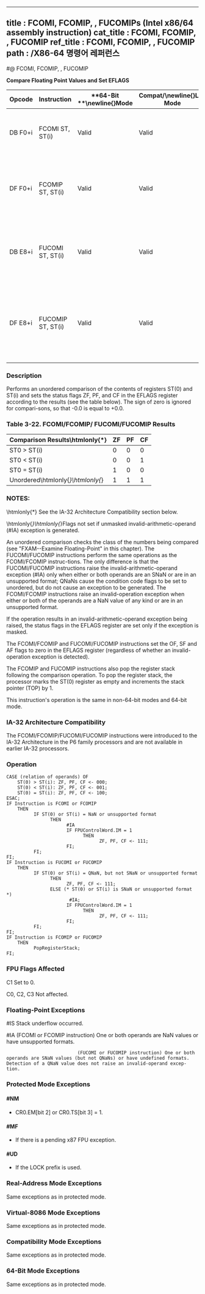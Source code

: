 ----------------------------
title : FCOMI, FCOMIP, , FUCOMIPs (Intel x86/64 assembly instruction)
cat_title : FCOMI, FCOMIP, , FUCOMIP
ref_title : FCOMI, FCOMIP, , FUCOMIP
path : /X86-64 명령어 레퍼런스
----------------------------
#@ FCOMI, FCOMIP, , FUCOMIP

**Compare Floating Point Values and Set EFLAGS**

|**Opcode**|**Instruction**|**64-Bit **\newline{}**Mode**|**Compat/**\newline{}**Leg Mode**|**Description**|
|----------|---------------|-----------------------------|---------------------------------|---------------|
|DB F0+i|FCOMI ST, ST(i)|Valid|Valid|Compare ST(0) with ST(i) and set status flags accordingly.|
|DF F0+i|FCOMIP ST, ST(i)|Valid|Valid|Compare ST(0) with ST(i), set status flags accordingly, and pop register stack.|
|DB E8+i|FUCOMI ST, ST(i)|Valid|Valid|Compare ST(0) with ST(i), check for ordered values, and set status flags accordingly.|
|DF E8+i|FUCOMIP ST, ST(i)|Valid|Valid|Compare ST(0) with ST(i), check for ordered values, set status flags accordingly, and pop register stack.|
### Description


Performs an unordered comparison of the contents of registers ST(0) and ST(i) and sets the status flags ZF, PF, and CF in the EFLAGS register according to the results (see the table below). The sign of zero is ignored for compari-sons, so that -0.0 is equal to +0.0. 

### Table 3-22.  FCOMI/FCOMIP/ FUCOMI/FUCOMIP Results


|**Comparison Results\htmlonly{*}**|**ZF**|**PF**|**CF**|
|----------------------------------|------|------|------|
|ST0 > ST(i)|0|0|0|
|ST0 < ST(i)|0|0|1|
|ST0 = ST(i)|1|0|0|
|Unordered\htmlonly{*}\htmlonly{*}|1|1|1|
###  NOTES:


\htmlonly{*} See the IA-32 Architecture Compatibility section below.

 \htmlonly{*}\htmlonly{*}Flags not set if unmasked invalid-arithmetic-operand (#IA) exception is generated.

An unordered comparison checks the class of the numbers being compared (see "FXAM--Examine Floating-Point" in this chapter). The FUCOMI/FUCOMIP instructions perform the same operations as the FCOMI/FCOMIP instruc-tions. The only difference is that the FUCOMI/FUCOMIP instructions raise the invalid-arithmetic-operand exception (#IA) only when either or both operands are an SNaN or are in an unsupported format; QNaNs cause the condition code flags to be set to unordered, but do not cause an exception to be generated. The FCOMI/FCOMIP instructions raise an invalid-operation exception when either or both of the operands are a NaN value of any kind or are in an unsupported format.

If the operation results in an invalid-arithmetic-operand exception being raised, the status flags in the EFLAGS register are set only if the exception is masked. 

The FCOMI/FCOMIP and FUCOMI/FUCOMIP instructions set the OF, SF and AF flags to zero in the EFLAGS register (regardless of whether an invalid-operation exception is detected).

The FCOMIP and FUCOMIP instructions also pop the register stack following the comparison operation. To pop the register stack, the processor marks the ST(0) register as empty and increments the stack pointer (TOP) by 1.

This instruction's operation is the same in non-64-bit modes and 64-bit mode.

### IA-32 Architecture Compatibility


The FCOMI/FCOMIP/FUCOMI/FUCOMIP instructions were introduced to the IA-32 Architecture in the P6 family processors and are not available in earlier IA-32 processors. 


### Operation

```info-verb
CASE (relation of operands) OF
    ST(0) > ST(i): ZF, PF, CF <- 000;
    ST(0) < ST(i): ZF, PF, CF <- 001;
    ST(0) = ST(i): ZF, PF, CF <- 100;
ESAC;
IF Instruction is FCOMI or FCOMIP
    THEN
          IF ST(0) or ST(i) = NaN or unsupported format
                THEN 
                      #IA
                      IF FPUControlWord.IM = 1
                            THEN 
                                  ZF, PF, CF <- 111;
                      FI;
          FI;
FI;
IF Instruction is FUCOMI or FUCOMIP
    THEN
          IF ST(0) or ST(i) = QNaN, but not SNaN or unsupported format
                THEN 
                      ZF, PF, CF <- 111;
                ELSE (* ST(0) or ST(i) is SNaN or unsupported format *)
                       #IA;
                      IF FPUControlWord.IM = 1
                            THEN 
                                  ZF, PF, CF <- 111;
                      FI;
          FI;
FI;
IF Instruction is FCOMIP or FUCOMIP 
    THEN 
          PopRegisterStack;
FI;
```
### FPU Flags Affected


C1 Set to 0.

C0, C2, C3  Not affected.

### Floating-Point Exceptions


#IS Stack underflow occurred.

#IA (FCOMI or FCOMIP instruction) One or both operands are NaN values or have unsupported formats.

                              (FUCOMI or FUCOMIP instruction) One or both operands are SNaN values (but not QNaNs) or have undefined formats. Detection of a QNaN value does not raise an invalid-operand excep-tion.


### Protected Mode Exceptions

#### #NM
* CR0.EM[bit 2] or CR0.TS[bit 3] = 1.

#### #MF
* If there is a pending x87 FPU exception.

#### #UD
* If the LOCK prefix is used.

### Real-Address Mode Exceptions



Same exceptions as in protected mode.


### Virtual-8086 Mode Exceptions



Same exceptions as in protected mode.


### Compatibility Mode Exceptions



Same exceptions as in protected mode.


### 64-Bit Mode Exceptions



Same exceptions as in protected mode.

